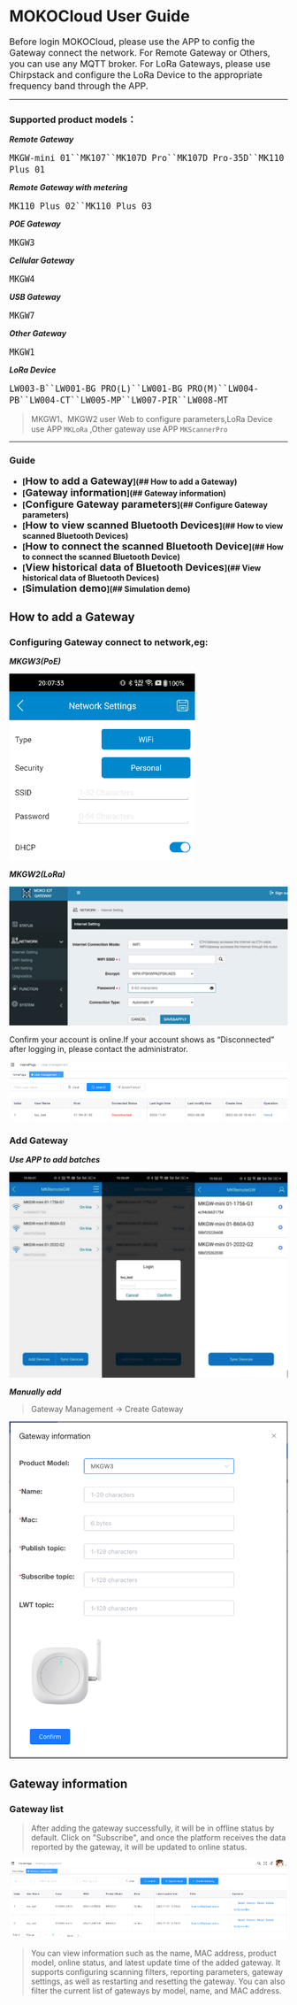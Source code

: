 # MOKOCloud User Guide

<font size = "3">Before login MOKOCloud, please use the APP to config the Gateway connect the network. For Remote Gateway or Others, you can use any MQTT broker. For LoRa Gateways, please use Chirpstack and configure the LoRa Device to the appropriate frequency band through the APP.</font>

-------------------

### Supported product models：

***Remote Gateway***

<font size = "4">`MKGW-mini 01``MK107``MK107D Pro``MK107D Pro-35D``MK110 Plus 01`</font>

***Remote Gateway with metering***

<font size = "4">`MK110 Plus 02``MK110 Plus 03`</font>

***POE Gateway***

<font size = "4">`MKGW3`</font>

***Cellular Gateway***

<font size = "4">`MKGW4`</font>

***USB Gateway***

<font size = "4">`MKGW7`</font>

***Other Gateway***

<font size = "4">`MKGW1`</font>

***LoRa Device***

<font size = "4">`LW003-B``LW001-BG PRO(L)``LW001-BG PRO(M)``LW004-PB``LW004-CT``LW005-MP``LW007-PIR``LW008-MT`</font>

> MKGW1、MKGW2 user Web to configure parameters,LoRa Device use APP `MKLoRa` ,Other gateway use APP `MKScannerPro`

-------------------

### Guide

- **[<font size = "4">How to add a Gateway</font>](## How to add a Gateway)**
- **[<font size = "4">Gateway information</font>](## Gateway information)**
- **[<font size = "4">Configure Gateway parameters</font>](## Configure Gateway parameters)**
- **[<font size = "4">How to view scanned Bluetooth Devices</font>](## How to view scanned Bluetooth Devices)**
- **[<font size = "4">How to connect the scanned Bluetooth Device</font>](## How to connect the scanned Bluetooth Device)**
- **[<font size = "4">View historical data of Bluetooth Devices</font>](## View historical data of Bluetooth Devices)**
- **[<font size = "4">Simulation demo</font>](## Simulation demo)**

## How to add a Gateway

### Configuring Gateway connect to network,eg:

***MKGW3(PoE)***
	
![image text](img-folder/network_settings.png)
	
***MKGW2(LoRa)***
	
![image text](img-folder/network_settings_lora.png)
	
Confirm your account is online.If your account shows as “Disconnected” after logging in, please contact the administrator.

![image text](img-folder/login_status.png)
	
### Add Gateway

***Use APP to add batches***

![image text](img-folder/add_batches.png)

***Manually add***

> Gateway Management -> Create Gateway

![image text](img-folder/add_manually.png)
	
## Gateway information

### Gateway list

> After adding the gateway successfully, it will be in offline status by default. Click on "Subscribe", and once the platform receives the data reported by the gateway, it will be updated to online status.

![image text](img-folder/gateway_info.png)

> You can view information such as the name, MAC address, product model, online status, and latest update time of the added gateway. It supports configuring scanning filters, reporting parameters, gateway settings, as well as restarting and resetting the gateway. You can also filter the current list of gateways by model, name, and MAC address.

